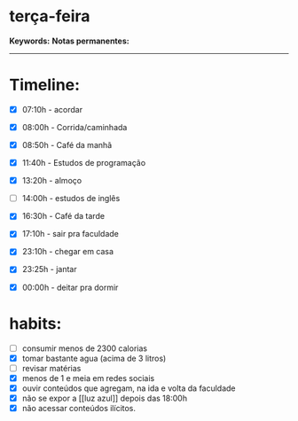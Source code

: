 # terça-feira
**Keywords:**
**Notas permanentes:**
_ _ __
# Timeline:

- [x] 07:10h - acordar
- [x] 08:00h - Corrida/caminhada
- [x] 08:50h - Café da manhã
- [x] 11:40h - Estudos de programação 
- [x] 13:20h - almoço
- [ ] 14:00h - estudos de inglês
- [x] 16:30h - Café da tarde
- [x] 17:10h - sair pra faculdade


- [x] 23:10h - chegar em casa
- [x] 23:25h - jantar
- [x] 00:00h - deitar pra dormir 


# habits:

- [ ] consumir menos de 2300 calorias
- [x] tomar bastante agua (acima de 3 litros)
- [ ] revisar matérias
- [x] menos de 1 e meia em redes sociais
- [x] ouvir conteúdos que agregam, na ida e volta da faculdade
- [x] não se expor a [[luz azul]] depois das 18:00h
- [x] não acessar conteúdos ilícitos.